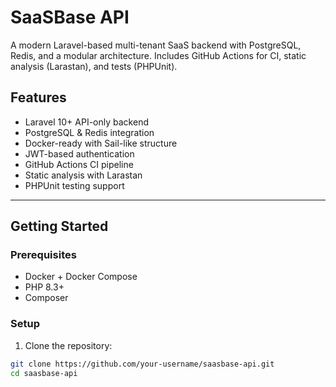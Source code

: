 # SaaSBase API

A modern Laravel-based multi-tenant SaaS backend with PostgreSQL, Redis, and a modular architecture. Includes GitHub Actions for CI, static analysis (Larastan), and tests (PHPUnit).

## Features

- Laravel 10+ API-only backend
- PostgreSQL & Redis integration
- Docker-ready with Sail-like structure
- JWT-based authentication
- GitHub Actions CI pipeline
- Static analysis with Larastan
- PHPUnit testing support

---

## Getting Started

### Prerequisites

- Docker + Docker Compose
- PHP 8.3+
- Composer

### Setup

1. Clone the repository:

```bash
git clone https://github.com/your-username/saasbase-api.git
cd saasbase-api
```

